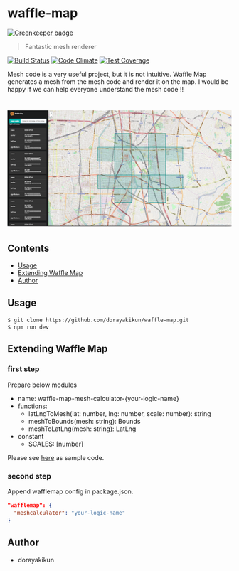 # waffle-map

[![Greenkeeper badge](https://badges.greenkeeper.io/dorayakikun/waffle-map.svg)](https://greenkeeper.io/)

> Fantastic mesh renderer

[![Build Status](https://travis-ci.org/dorayakikun/waffle-map.svg?branch=master)](https://travis-ci.org/dorayakikun/waffle-map)
[![Code Climate](https://codeclimate.com/github/dorayakikun/waffle-map/badges/gpa.svg)](https://codeclimate.com/github/dorayakikun/waffle-map)
[![Test Coverage](https://codeclimate.com/github/dorayakikun/waffle-map/badges/coverage.svg)](https://codeclimate.com/github/dorayakikun/waffle-map/coverage)

Mesh code is a very useful project, but it is not intuitive. Waffle Map generates a mesh from the mesh code and render it on the map. I would be happy if we can help everyone understand the mesh code !!

# [![Waffle Map](media/header.png)](https://dorayakikun.github.io/waffle-map/)

## Contents

- [Usage](#usage)
- [Extending Waffle Map](#extending-waffle-map)
- [Author](#author)

## Usage

``` console
$ git clone https://github.com/dorayakikun/waffle-map.git
$ npm run dev
```

## Extending Waffle Map

### first step
Prepare below modules

- name: waffle-map-mesh-calculator-{your-logic-name}
- functions:
  - latLngToMesh(lat: number, lng: number, scale: number): string
  - meshToBounds(mesh: string): Bounds
  - meshToLatLng(mesh: string): LatLng
- constant
  - SCALES: [number]
  
Please see [here](https://github.com/dorayakikun/waffle-map-mesh-calculator-basic) as sample code.

### second step

Append wafflemap config in package.json.

``` json
"wafflemap": {
  "meshcalculator": "your-logic-name"
}
```

## Author
- dorayakikun